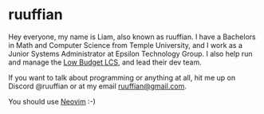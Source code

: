 # ruuffian
Hey everyone, my name is Liam, also known as ruuffian. I have a Bachelors in Math and Computer Science from Temple University, and I work as a Junior Systems Administrator at Epsilon Technology Group. I also help run and manage the [Low Budget LCS](https://lowbudgetlcs.com), and lead their dev team.

If you want to talk about programming or anything at all, hit me up on Discord @ruuffian or at my email ruuffian@gmail.com.

You should use [Neovim](https://neovim.io/) :-)
